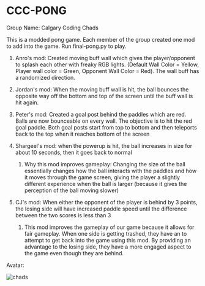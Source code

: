 # CCC-PONG

Group Name: Calgary Coding Chads

This is a modded pong game. Each member of the group created one mod to add into the game. Run final-pong.py to play.

1. Anro's mod: Created moving buff wall which gives the player/opponent to splash each other with freaky RGB lights. (Default Wall Color = Yellow, Player wall color = Green, Opponent Wall Color = Red). The wall buff has a randomized direction.

2. Jordan's mod: When the moving buff wall is hit, the ball bounces the opposite way off the bottom and top of the screen until the buff wall is hit again. 

3. Peter's mod: Created a goal post behind the paddles which are red. Balls are now bounceable on every wall. The objective is to hit the red goal paddle. Both goal posts start from top to bottom and then teleports back to the top when it reaches bottom of the screen

4. Shargeel's mod: when the powerup is hit, the ball increases in size for about 10 seconds, then it goes back to normal
   1. Why this mod improves gameplay: Changing the size of the ball essentially changes how the ball interacts with the paddles and how it moves through
      the game screen, giving the player a slightly different experience when the ball is larger (because it gives the perception of the ball moving slower)

5. CJ's mod: When either the opponent of the player is behind by 3 points, the losing side will have increased paddle speed until the difference between the two scores is less than 3
   1. This mod improves the gameplay of our game because it allows for fair gameplay. When one side is getting trashed, they have an to attempt to get back into the         game using this mod. By providing an advantage to the losing side, they have a more engaged aspect to the game even though they are behind.

Avatar:

![chads](https://user-images.githubusercontent.com/59932594/191081571-96cb6e9a-9a76-4206-b3d4-793088c3bcf0.jpg)

